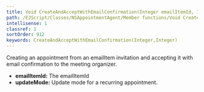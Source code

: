 ```yaml
---
title: Void CreateAndAcceptWithEmailConfirmation(Integer emailItemId, Integer updateMode)
path: /EJScript/Classes/NSAppointmentAgent/Member functions/Void CreateAndAcceptWithEmailConfirmation(Integer p_0, Integer p_1)
intellisense: 1
classref: 1
sortOrder: 912
keywords: CreateAndAcceptWithEmailConfirmation(Integer,Integer)
---
```



Creating an appointment from an emailItem invitation and accepting it with email confirmation to the meeting organizer.



* **emailItemId:** The emailItemId
* **updateMode:** Update mode for a recurring appointment.


